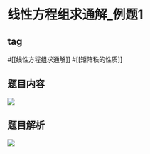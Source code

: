 # 线性方程组求通解_例题1
## tag
#[[线性方程组求通解]] #[[矩阵秩的性质]]

## 题目内容
![](https://rgdz-img.oss-cn-hangzhou.aliyuncs.com/img/20211026184621.png)
## 题目解析
![](https://rgdz-img.oss-cn-hangzhou.aliyuncs.com/img/20211026191211.png)